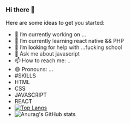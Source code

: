### Hi there 👋

Here are some ideas to get you started:

- 🔭 I’m currently working on ...
- 🌱 I’m currently learning react native && PHP
- 🤔 I’m looking for help with ...fucking school
- 💬 Ask me about javascript 
- 📫 How to reach me: ..
- 😄 Pronouns: ...
- #SKILLS
- HTML
- CSS
- JAVASCRIPT
- REACT
- [![Top Langs](https://github-readme-stats.vercel.app/api/top-langs/?username=cle-rayan)](https://github.com/cle-rayan/)
- ![Anurag's GitHub stats](https://github-readme-stats.vercel.app/api?username=cle-rayan&show_icons=true&theme=radical)
